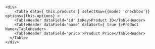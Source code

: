     <div>
        <Table data={ this.products } selectRow={{mode: 'checkbox'}} options={this.options} >
        <TableHeader dataField='id' isKey>Product ID</TableHeader>
        <TableHeader dataField='name' dataSort={ true }>Product Name</TableHeader>
        <TableHeader dataField='price'>Product Price</TableHeader>
      </Table>
    </div>